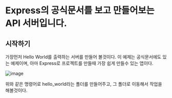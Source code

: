 # Express의 공식문서를 보고 만들어보는 API 서버입니다.

## 시작하기
가장먼저 Hello World를 출력하는 서버를 만들어 볼것이다.
이 예제는 공식문서에도 있는 예제이며, 아마 Express로 프로젝트를 만들때 가장 쉽게 만들수 있는 앱이다.

![image](https://user-images.githubusercontent.com/48292190/115870060-b1727b00-a479-11eb-8d56-2ace2c61d540.png)

위와 같은 명령어로 hello_world라는 폴더를 만들어주고, 그 폴더로 이동해서 작업을 해볼것이다.